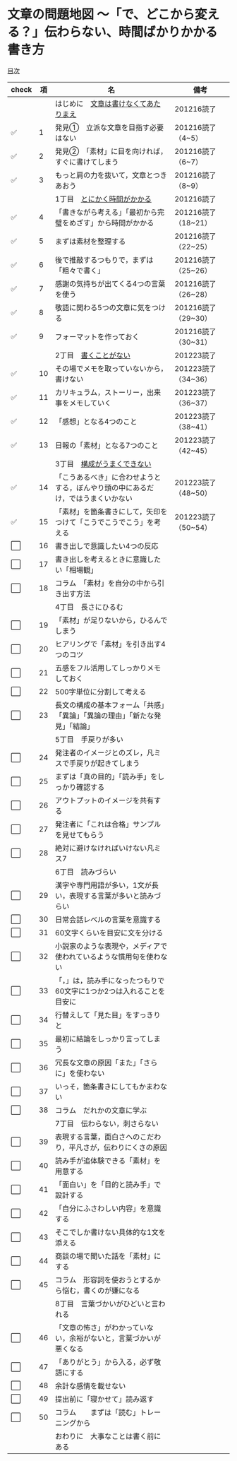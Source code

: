 # 文章の問題地図 ～「で、どこから変える？」伝わらない、時間ばかりかかる書き方
[目次](https://gihyo.jp/book/2020/978-4-297-11722-1)

|check|項|名|備考|
|--|--|--|--|
|||はじめに　[文章は書けなくてあたりまえ](0_文章は書けなくてあたりまえ.md)|201216読了|
|:white_check_mark:|1|発見①　立派な文章を目指す必要はない|201216読了（4~5）|
|:white_check_mark:|2|発見②　「素材」に目を向ければ，すぐに書けてしまう|201216読了（6~7）|
|:white_check_mark:|3|もっと肩の力を抜いて，文章とつきあおう|201216読了（8~9）|
|||1丁目　[とにかく時間がかかる](1_とにかく時間がかかる.md)|201216読了|
|:white_check_mark:|4|「書きながら考える」「最初から完璧をめざす」から時間がかかる|201216読了（18~21）|
|:white_check_mark:|5|まずは素材を整理する|201216読了（22~25）|
|:white_check_mark:|6|後で推敲するつもりで，まずは「粗々で書く」|201216読了（25~26）|
|:white_check_mark:|7|感謝の気持ちが出てくる4つの言葉を使う|201216読了（26~28）|
|:white_check_mark:|8|敬語に関わる5つの文章に気をつける|201216読了（29~30）|
|:white_check_mark:|9|フォーマットを作っておく|201216読了（30~31）|
|||2丁目　[書くことがない](2_書くことがない.md)|201223読了|
|:white_check_mark:|10|その場でメモを取っていないから，書けない|201223読了（34~36）|
|:white_check_mark:|11|カリキュラム，ストーリー，出来事をメモしていく|201223読了（36~37）|
|:white_check_mark:|12|「感想」となる4つのこと|201223読了（38~41）|
|:white_check_mark:|13|日報の「素材」となる7つのこと|201223読了（42~45）|
|||3丁目　[構成がうまくできない](3_構成がうまくできない.md)||
|:white_check_mark:|14|「こうあるべき」に合わせようとする，ぼんやり頭の中にあるだけ，ではうまくいかない|201223読了（48~50）|
|:white_check_mark:|15|「素材」を箇条書きにして，矢印をつけて「こうでこうでこう」を考える|201223読了（50~54）|
|:white_large_square:|16|書き出しで意識したい4つの反応||
|:white_large_square:|17|書き出しを考えるときに意識したい「相場観」||
|:white_large_square:|18|コラム　「素材」を自分の中から引き出す方法||
|||4丁目　長さにひるむ||
|:white_large_square:|19|「素材」が足りないから，ひるんでしまう||
|:white_large_square:|20|ヒアリングで「素材」を引き出す4つのコツ||
|:white_large_square:|21|五感をフル活用してしっかりメモしておく||
|:white_large_square:|22|500字単位に分割して考える||
|:white_large_square:|23|長文の構成の基本フォーム「共感」「異論」「異論の理由」「新たな発見」「結論」||
|||5丁目　手戻りが多い||
|:white_large_square:|24|発注者のイメージとのズレ，凡ミスで手戻りが起きてしまう||
|:white_large_square:|25|まずは「真の目的」「読み手」をしっかり確認する||
|:white_large_square:|26|アウトプットのイメージを共有する||
|:white_large_square:|27|発注者に「これは合格」サンプルを見せてもらう||
|:white_large_square:|28|絶対に避けなければいけない凡ミス7||
|||6丁目　読みづらい||
|:white_large_square:|29|漢字や専門用語が多い，1文が長い，表現する言葉が多いと読みづらい||
|:white_large_square:|30|日常会話レベルの言葉を意識する||
|:white_large_square:|31|60文字くらいを目安に文を分ける||
|:white_large_square:|32|小説家のような表現や，メディアで使われているような慣用句を使わない||
|:white_large_square:|33|「，」は，読み手になったつもりで60文字に1つか2つは入れることを目安に||
|:white_large_square:|34|行替えして「見た目」をすっきりと||
|:white_large_square:|35|最初に結論をしっかり言ってしまう||
|:white_large_square:|36|冗長な文章の原因「また」「さらに」を使わない||
|:white_large_square:|37|いっそ，箇条書きにしてもかまわない||
|:white_large_square:|38|コラム　だれかの文章に学ぶ||
|||7丁目　伝わらない，刺さらない||
|:white_large_square:|39|表現する言葉，面白さへのこだわり，平凡さが，伝わりにくさの原因||
|:white_large_square:|40|読み手が追体験できる「素材」を用意する||
|:white_large_square:|41|「面白い」を「目的と読み手」で設計する||
|:white_large_square:|42|「自分にふさわしい内容」を意識する||
|:white_large_square:|43|そこでしか書けない具体的な1文を添える||
|:white_large_square:|44|商談の場で聞いた話を「素材」にする||
|:white_large_square:|45|コラム　形容詞を使おうとするから悩む，書くのが嫌になる||
|||8丁目　言葉づかいがひどいと言われる||
|:white_large_square:|46|「文章の怖さ」がわかっていない，余裕がないと，言葉づかいが悪くなる||
|:white_large_square:|47|「ありがとう」から入る，必ず敬語にする||
|:white_large_square:|48|余計な感情を載せない||
|:white_large_square:|49|提出前に「寝かせて」読み返す||
|:white_large_square:|50|コラム　　まずは「読む」トレーニングから||
|||おわりに　大事なことは書く前にある||
